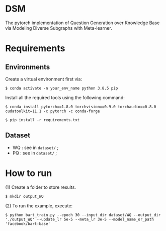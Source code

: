 # DSM
The pytorch implementation of Question Generation over Knowledge Base via Modeling Diverse Subgraphs with Meta-learner.

Requirements
====
## Environments
Create a virtual environment first via:
```
$ conda activate -n your_env_name python 3.8.5 pip
```
Install all the required tools using the following command:
```
$ conda install pytorch==1.8.0 torchvision==0.9.0 torchaudio==0.8.0 cudatoolkit=11.1 -c pytorch -c conda-forge

$ pip install -r requirements.txt
```
## Dataset
* WQ : see in `dataset/` ;
* PQ : see in `dataset/` ; 


How to run
====
(1) Create a folder to store results.
```
$ mkdir output_WQ
```

(2) To run the example, execute:
```
$ python bart_train.py --epoch 30 --input_dir dataset/WQ --output_dir './output_WQ' --update_lr 5e-5 --meta_lr 3e-5 --model_name_or_path 'facebook/bart-base'
```
